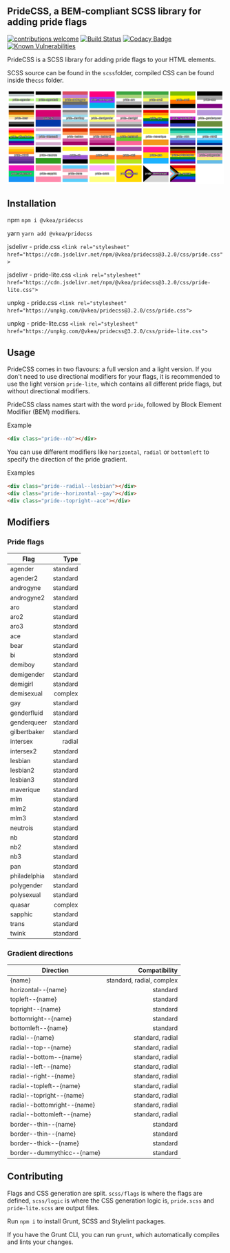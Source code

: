 ## PrideCSS, a BEM-compliant SCSS library for adding pride flags

[![contributions welcome](https://img.shields.io/badge/contributions-welcome-brightgreen.svg?style=flat)](https://github.com/VKEA/PrideCSS/issues)
[![Build Status](https://travis-ci.com/VKEA/PrideCSS.svg?branch=master)](https://travis-ci.com/VKEA/PrideCSS)
[![Codacy Badge](https://app.codacy.com/project/badge/Grade/2543248deaf74fab817ff52cabc1ee84)](https://www.codacy.com/gh/VKEA/PrideCSS/dashboard?utm_source=github.com&amp;utm_medium=referral&amp;utm_content=VKEA/PrideCSS&amp;utm_campaign=Badge_Grade)
[![Known Vulnerabilities](https://snyk.io/test/github/VKEA/PrideCSS/badge.svg)](https://snyk.io/test/github/VKEA/PrideCSS?targetFile=package.json)

PrideCSS is a SCSS library for adding pride flags to your HTML elements.

SCSS source can be found in the `scss`folder, compiled CSS can be found inside the`css` folder.

![a screenshot of the different flags](sample.png)

## Installation

npm
```npm i @vkea/pridecss```

yarn
```yarn add @vkea/pridecss```

jsdelivr - pride.css
```<link rel="stylesheet" href="https://cdn.jsdelivr.net/npm/@vkea/pridecss@3.2.0/css/pride.css">```

jsdelivr - pride-lite.css
```<link rel="stylesheet" href="https://cdn.jsdelivr.net/npm/@vkea/pridecss@3.2.0/css/pride-lite.css">```

unpkg - pride.css
```<link rel="stylesheet" href="https://unpkg.com/@vkea/pridecss@3.2.0/css/pride.css">```

unpkg - pride-lite.css
```<link rel="stylesheet" href="https://unpkg.com/@vkea/pridecss@3.2.0/css/pride-lite.css">```


## Usage

PrideCSS comes in two flavours: a full version and a light version. If you don't need to use directional modifiers for your flags, it is recommended to use the light version `pride-lite`, which contains all different pride flags, but without directional modifiers.

PrideCSS class names start with the word `pride`, followed by Block Element Modifier (BEM) modifiers.

Example

```html
<div class="pride--nb"></div>
```

You can use different modifiers like `horizontal`, `radial` or `bottomleft` to specify the direction of the pride gradient.

Examples

```html
<div class="pride--radial--lesbian"></div>
<div class="pride--horizontal--gay"></div>
<div class="pride--topright--ace"></div>
```

## Modifiers

### Pride flags

| Flag           | Type     |
|----------------|---------:|
| agender        | standard |
| agender2       | standard |
| androgyne      | standard |
| androgyne2     | standard |
| aro            | standard |
| aro2           | standard |
| aro3           | standard |
| ace            | standard |
| bear           | standard |
| bi             | standard |
| demiboy        | standard |
| demigender     | standard |
| demigirl       | standard |
| demisexual     | complex  |
| gay            | standard |
| genderfluid    | standard |
| genderqueer    | standard |
| gilbertbaker   | standard |
| intersex       | radial   |
| intersex2      | standard |
| lesbian        | standard |
| lesbian2       | standard |
| lesbian3       | standard |
| maverique      | standard |
| mlm            | standard |
| mlm2           | standard |
| mlm3           | standard |
| neutrois       | standard |
| nb             | standard |
| nb2            | standard |
| nb3            | standard |
| pan            | standard |
| philadelphia   | standard |
| polygender     | standard |
| polysexual     | standard |
| quasar         | complex  |
| sapphic        | standard |
| trans          | standard |
| twink          | standard |

### Gradient directions
| Direction                   | Compatibility             |
|-----------------------------|--------------------------:|
| {name}                      | standard, radial, complex |
| horizontal--{name}          | standard                  |
| topleft--{name}             | standard                  |
| topright--{name}            | standard                  |
| bottomright--{name}         | standard                  |
| bottomleft--{name}          | standard                  |
| radial--{name}              | standard, radial          |
| radial--top--{name}         | standard, radial          |
| radial--bottom--{name}      | standard, radial          |
| radial--left--{name}        | standard, radial          |
| radial--right--{name}       | standard, radial          |
| radial--topleft--{name}     | standard, radial          |
| radial--topright--{name}    | standard, radial          |
| radial--bottomright--{name} | standard, radial          |
| radial--bottomleft--{name}  | standard, radial          |
| border--thin--{name}        | standard                  |
| border--thin--{name}        | standard                  |
| border--thick--{name}       | standard                  |
| border--dummythicc--{name}  | standard                  |

## Contributing

Flags and CSS generation are split. `scss/flags` is where the flags are defined, `scss/logic` is where the CSS generation logic is, `pride.scss` and `pride-lite.scss` are output files.

Run `npm i` to install Grunt, SCSS and Stylelint packages.

If you have the Grunt CLI, you can run `grunt`, which automatically compiles and lints your changes.
